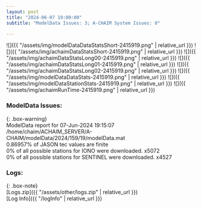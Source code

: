 ```yaml
---
layout: post
title: "2024-06-07 19:00:00"
subtitle: "ModelData Issues: 3; A-CHAIM System Issues: 0"

---
```


![]({{ "/assets/img/modelDataDataStatsShort-2415919.png" | relative_url }})
![]({{ "/assets/img/achaimDataStatsShort-2415919.png" | relative_url }})
![]({{ "/assets/img/achaimDataStatsLong00-2415919.png" | relative_url }})
![]({{ "/assets/img/achaimDataStatsLong01-2415919.png" | relative_url }})
![]({{ "/assets/img/achaimDataStatsLong02-2415919.png" | relative_url }})
![]({{ "/assets/img/modelDataDataStats-2415919.png" | relative_url }})
![]({{ "/assets/img/modelDataStationStats-2415919.png" | relative_url }})
![]({{ "/assets/img/achaimRunTime-2415919.png" | relative_url }})


### ModelData Issues:  
  
{: .box-warning}  
 ModelData report for 07-Jun-2024 19:15:07   
 /home/chaim/ACHAIM_SERVER/A-CHAIM/modelData/2024/159/19/modelData.mat   
 0.86957% of JASON tec values are finite   
 0% of all possible stations for IONO were downloaded. x5072   
 0% of all possible stations for SENTINEL were downloaded. x4527   
  


### Logs:  
  
{: .box-note}  
[Logs.zip]({{ "/assets/other/logs.zip" | relative_url }})  
[Log Info]({{ "/logInfo" | relative_url }})  
